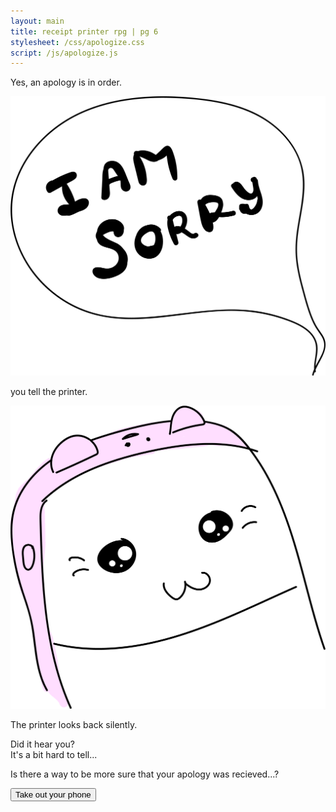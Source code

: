 ```yaml
---
layout: main
title: receipt printer rpg | pg 6
stylesheet: /css/apologize.css
script: /js/apologize.js
---
```



<div id="apology">

  <p id="inorder">Yes, an apology is in order.</p>
  <div id="bubblesorry">
    <p><img src="/images/sorry.png" /></p>
    <p  class="medtext">you tell the printer.</p>
  </div>
  <p>
    <img src="/images/rplistening.png" />
  </p>
  <p class="medtext">
    The printer looks back silently.
  </p>
  <p class="more-space">
    Did it hear you?<br>
    It's a bit hard to tell...
  </p>
  <p id="moresure">
    Is there a way to be more sure that your apology was recieved...?
    </p>

  <p id="option" class="choices"><button id="takeoutyourphone" class="button-4">Take out your phone</button></p>


</div>



<div id="phoneout" hidden>

<link rel="preload" as="image" href="/images/phone-bg-apology-transparent-cover.png">
<link rel="preload" as="image" href="/images/phone-bg-apology.png">
<link rel="preload" as="image" href="/images/fun-print-banner.png">
<link rel="preload" as="image" href="/images/phone-with-fun-print-banner.png">


<div id="receiptprinter" hidden>
  <div id="receiptprintercontents">
    <img src="/images/waiting.png">
    <div class="replyreceipt">
      <div class="hid-receipt">
        it's OK friend :)
      </div>
    </div>
    <div id="theend">the end</div>
  </div>
</div>

<div id="phonegrab">
  <div id="phonecase">
    <div id="backgroundcontainer">
      <div id="print-menu" hidden>
        <div id="go-to-print-screen">
          <img src="/images/fun-print-pencil.png">
          <div>
          Apologize
          </div>
        </div>
      </div>
      <img src="/images/fun-print-button.png" id="printappicon">
      <div id="background-print-screen">
        <div id="print-screen-contents">
          <img src="/images/fun-print-printer.png" width="20%">
          <textarea id="apologytextarea" placeholder="type apology here" autocomplete="off"></textarea>
          <button id="printapologybutton" class="button-10" disabled> PRINT </button>
        </div>
      </div>
    </div>
    <div id="blackscreen"></div>
    <div id="iconinstructions"></div>
  </div>
</div>

<div id="storycontinued" hidden>
</div>

<div id="bg">
<div id="cloud2" class="cloud"></div>
</div>

</div>